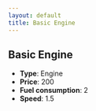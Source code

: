 ```yaml
---
layout: default
title: Basic Engine
---
```


## Basic Engine
* **Type**: Engine
* **Price**: 200
* **Fuel consumption**: 2
* **Speed**: 1.5
